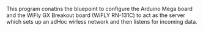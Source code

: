 This program conatins the bluepoint to configure the Arduino Mega board and the WiFly GX Breakout board (WiFLY RN-131C) to act as the server which sets up an adHoc wirless network and then listens for incoming data.

